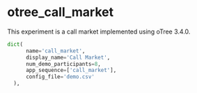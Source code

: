 # otree_call_market

This experiment is a call market implemented using oTree 3.4.0.
```python
dict(
      name='call_market',
      display_name='Call Market',
      num_demo_participants=8,
      app_sequence=['call_market'],
      config_file='demo.csv'
  ),
```

